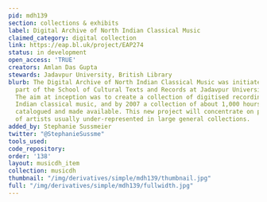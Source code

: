 ```yaml
---
pid: mdh139
section: collections & exhibits
label: Digital Archive of North Indian Classical Music
claimed_category: digital collection
link: https://eap.bl.uk/project/EAP274
status: in development
open_access: 'TRUE'
creators: Amlan Das Gupta
stewards: Jadavpur University, British Library
blurb: The Digital Archive of North Indian Classical Music was initiated in 2004 as
  part of the School of Cultural Texts and Records at Jadavpur University, Kolkata.
  The aim at inception was to create a collection of digitised recordings of North
  Indian classical music, and by 2007 a collection of about 1,000 hours was digitised,
  catalogued and made available. This new project will concentrate on performances
  of artists usually under-represented in large general collections.
added_by: Stephanie Sussmeier
twitter: "@StephanieSussme"
tools_used:
code_repository:
order: '138'
layout: musicdh_item
collection: musicdh
thumbnail: "/img/derivatives/simple/mdh139/thumbnail.jpg"
full: "/img/derivatives/simple/mdh139/fullwidth.jpg"
---
```

